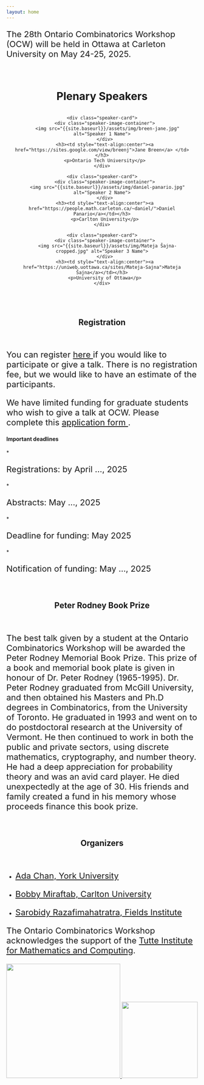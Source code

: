 ```yaml
---
layout: home
---
```



<style>
.speaker-section {
  padding: 20px;
  text-align: center;
}

.speaker-grid {
  display: grid;
  grid-template-columns: repeat(auto-fit, minmax(300px, 1fr)); /* increased minmax to 300px */
  gap: 20px;
  justify-content: center;
}

.speaker-card {
  border: 1px solid #ddd;
  padding: 15px;
  border-radius: 8px;
  box-shadow: 0 2px 4px rgba(0, 0, 0, 0.1);
}

.speaker-image-container {
  width: 250px; /* Increased width */
  height: 250px; /* Increased height */
  overflow: hidden;
  border-radius: 30%;
  margin: 0 auto 10px;
}

.speaker-image-container img {
  width: 100%;
  height: 100%;
  object-fit: cover;
}

.speaker-card h3 {
  margin-bottom: 5px;
}

.speaker-card p {
  margin-bottom: 10px;
}

p {
  font-size: 22px; /* Example for paragraphs, slightly smaller than body */
}
</style>


<p> The 28th Ontario Combinatorics Workshop (OCW) will be held in Ottawa at Carleton University on May 24-25, 2025.</p>


<div class="speaker-section">
  <h1>Plenary Speakers</h1>
  <div class="speaker-grid">

    <div class="speaker-card">
      <div class="speaker-image-container">
        <img src="{{site.baseurl}}/assets/img/breen-jane.jpg" alt="Speaker 1 Name">
      </div>
      <h3><td style="text-align:center"><a href="https://sites.google.com/view/breenj">Jane Breen</a> </td></h3>
      <p>Ontario Tech University</p>
    </div>

    <div class="speaker-card">
      <div class="speaker-image-container">
        <img src="{{site.baseurl}}/assets/img/daniel-panario.jpg" alt="Speaker 2 Name">
      </div>
      <h3><td style="text-align:center"><a href="https://people.math.carleton.ca/~daniel/">Daniel Panario</a></td></h3>
      <p>Carlton University</p>
    </div>

    <div class="speaker-card">
      <div class="speaker-image-container">
        <img src="{{site.baseurl}}/assets/img/Mateja Šajna-cropped.jpg" alt="Speaker 3 Name">
      </div>
      <h3><td style="text-align:center"><a href="https://uniweb.uottawa.ca/sites/Mateja-Sajna">Mateja Šajna</a></td></h3>
      <p>University of Ottawa</p>
    </div>

  </div>
</div>

<div class="speaker-section">
  <h2> Registration</h2>
  </div>

  <p> You can register <a href="#"> here </a> if you would like to participate or give a talk. There is no registration fee, but we would like to have an estimate of the participants. </p>

  <p> We have limited funding for graduate students who wish to give a talk at OCW. Please complete this <a href="#"> application form </a>. </p>

<h4> Important deadlines </h4>
* <p>  Registrations: by April ..., 2025</p>
* <p>  Abstracts:  May ..., 2025</p>
* <p>  Deadline for funding: May 2025</p>
* <p>  Notification of funding:  May ..., 2025</p>


<div class="speaker-section">
  <h2> Peter Rodney Book Prize</h2>
  </div>
  <p> The best talk given by a student at the Ontario Combinatorics Workshop will be awarded the Peter Rodney Memorial Book Prize. This prize of a book and memorial book plate is given in honour of Dr. Peter Rodney (1965-1995). Dr. Peter Rodney graduated from McGill University, and then obtained his Masters and Ph.D degrees in Combinatorics, from the University of Toronto. He graduated in 1993 and went on to do postdoctoral research at the University of Vermont. He then continued to work in both the public and private sectors, using discrete mathematics, cryptography, and number theory. He had a deep appreciation for probability theory and was an avid card player. He died unexpectedly at the age of 30. His friends and family created a fund in his memory whose proceeds finance this book prize.</p>

<div class="speaker-section">
  <h2>Organizers</h2>
</div>

* <p>  <a href="https://www.yorku.ca/ssachan/"> Ada Chan, York University </a> </p>
* <p>  <a href="https://www.bobby-miraftab.com/"> Bobby Miraftab, Carlton University </a> </p>
* <p>  <a href="https://sarobidyraz.com/"> Sarobidy Razafimahatratra, Fields Institute </a> </p>

The Ontario Combinatorics Workshop acknowledges the support of the <a href = "https://www.cse-cst.gc.ca/en/mission/research-cse/tutte-institute-mathematics-computing"> Tutte Institute for Mathematics and Computing</a>.

<center> 
  <a href="https://carleton.ca/math/"><img src="{{site.baseurl}}/assets/img/Carleton.png" style="width: 300px; min-width: 300px;" > </a>
  <a href="https://www.cse-cst.gc.ca/en/mission/research-cse/tutte-institute-mathematics-computing"> <img src="{{site.baseurl}}/assets/img/Timc.png" style="width: 200px; min-width: 200px;" > </a>
</center> 
